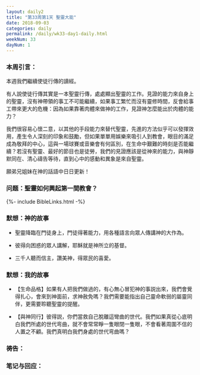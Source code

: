 ```yaml
---
layout: daily2
title: "第33周第1天 聖靈大能"
date: 2018-09-03
categories: daily
permalink: /daily/wk33-day1-daily.html
weekNum: 33
dayNum: 1
---
```


### 本周引言：

本週我們繼續使徒行傳的讀經。

有人說使徒行傳其實是一本聖靈行傳，處處顯出聖靈的工作。見證的能力來自身上的聖靈，沒有神帶領的事工不可能繼續，如果事工繁忙而沒有靈修時間，反會給事工帶來更大的危機：因為如果靠著肉體來做神的工作，見證神怎麼能出於肉體的能力？

我們很容易心懷二意，以其他的手段能力來替代聖靈，先進的方法似乎可以發揮效用，產生令人深刻的印象和鼓勵，但如果單單用娛樂來吸引人到教會，眼目的滿足成為敬拜的中心，這與一場球賽或音樂會有何區別，在生命中艱難的時刻是否能繼續？若沒有聖靈、最好的節目也是徒勞，我們的見證應該是從神來的能力，與神靜默同在、清心禱告等待，直到心中的感動和異象是來自聖靈。

願弟兄姐妹在神的話語中日日更新！

### 问题：聖靈如何興起第一間教會？

{%- include BibleLinks.html -%}

### 默想：神的故事 
+ 聖靈降臨在門徒身上，門徒得著能力，用各種語言向眾人傳講神的大作為。

+ 彼得向困惑的眾人講解，耶穌就是神所立的基督。

+ 三千人聽而信主，讚美神，得眾民的喜愛。

### 默想：我的故事
+ 【生命品格】如果有人把我們做過的，有心無心冒犯神的事説出來，我們會覺得扎心，會來到神面前，求神赦免嗎？我們需要能指出自己靈命軟弱的屬靈同伴，更需要聆聽聖靈的提醒。

+ 【與神同行】彼得説，你們當救自己脫離這彎曲的世代。我們如果真從心底明白我們所處的世代弯曲，就不會常常睜一隻眼閉一隻眼，不會看著周圍不信的人置之不顧。我們真明白我們身處的世代弯曲嗎？

### 祷告：

### 笔记与回应：
